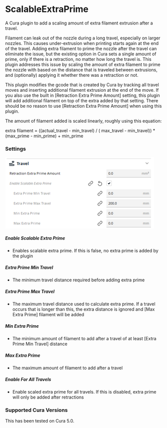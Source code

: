 # ScalableExtraPrime

A Cura plugin to add a scaling amount of extra filament extrusion after a travel.

Filament can leak out of the nozzle during a long travel, especially on larger nozzles. 
This causes under-extrusion when printing starts again at the end of the travel. Adding extra filament to prime the nozzle after the travel can eliminate the issue,
but the existing option in Cura sets a single amount of prime, only if there is a retraction, no matter how long the travel is. This plugin addresses this issue by
 scaling the amount of extra filament to prime the nozzle with based on the distance that is traveled between extrusions, and (optionally) applying it whether there was a retraction or not.
 
This plugin modifies the gcode that is created by Cura by tracking all travel moves and inserting additional filament extrusion at the end of the move. If you also use the built in [Retraction Extra Prime Amount] setting, this plugin will add additional filament on top of the extra added by that setting. There should be no reason to use [Retraction Extra Prime Amount] when using this plugin.

The amount of filament added is scaled linearly, roughly using this equation:

extra filament = ((actual_travel - min_travel) / ( max_travel - min_travel)) * (max_prime - min_prime) + min_prime

### Settings

![Settings](./images/settings.png)

##### Enable Scalable Extra Prime
* Enables scalable extra prime. If this is false, no extra prime is added by the plugin  

##### Extra Prime Min Travel
* The minimum travel distance required before adding extra prime 

##### Extra Prime Max Travel
* The maximum travel distance used to calculate extra prime. If a travel occurs that is longer than this, the extra distance is ignored and [Max Extra Prime] filament will be added

##### Min Extra Prime
* The minimum amount of filament to add after a travel of at least [Extra Prime Min Travel] distance

##### Max Extra Prime
* The maximum amount of filament to add after a travel

##### Enable For All Travels
* Enable scaled extra prime for all travels. If this is disabled, extra prime will only be added after retractions

### Supported Cura Versions
This has been tested on Cura 5.0.

